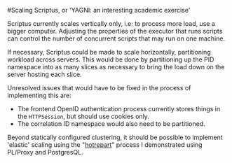 
#Scaling Scriptus, or 'YAGNI: an interesting academic exercise' 

Scriptus currently scales vertically only, i.e: to process more load, use a bigger computer. Adjusting the properties of the executor that runs scripts can control the number of concurrent scripts that may run on one machine.

If necessary, Scriptus could be made to scale horizontally, partitioning workload across servers. This would be done by partitioning up the PID namespace into as many slices as necessary to bring the load down on the server hosting each slice.

Unresolved issues that would have to be fixed in the process of implementing this are:

 * The frontend OpenID authentication process currently stores things in the `HTTPSession`, but should use cookies only.
 * The correlation ID namespace would also need to be partitioned.

Beyond statically configured clustering, it should be possible to implement 'elastic' scaling using the "[hotrepart](http://code.google.com/p/hotrepart/)" process I demonstrated using PL/Proxy and PostgresQL.

